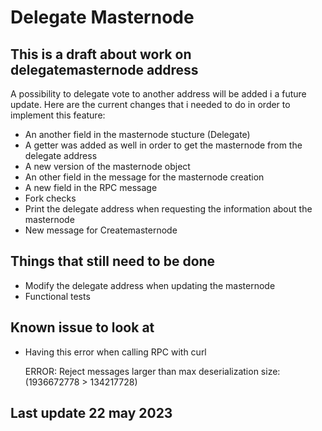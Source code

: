 # Delegate Masternode

## This is a draft about work on delegatemasternode address

A possibility to delegate vote to another address will be added i a future update. Here are the current changes that i needed to do in order to implement this feature:

 - An another field in the masternode stucture (Delegate)
 - A getter was added as well in order to get the masternode from the delegate address
 - A new version of the masternode object 
 - An other field in the message for the masternode creation
 - A new field in the RPC message
 - Fork checks
 - Print the delegate address when requesting the information about the masternode
 - New message for Createmasternode


 ## Things that still need to be done

 - Modify the delegate address when updating the masternode 
 - Functional tests

## Known issue to look at 

- Having this error when calling RPC with curl

  ERROR: Reject messages larger than max deserialization size: (1936672778 > 134217728)


 ## Last update 22 may 2023
